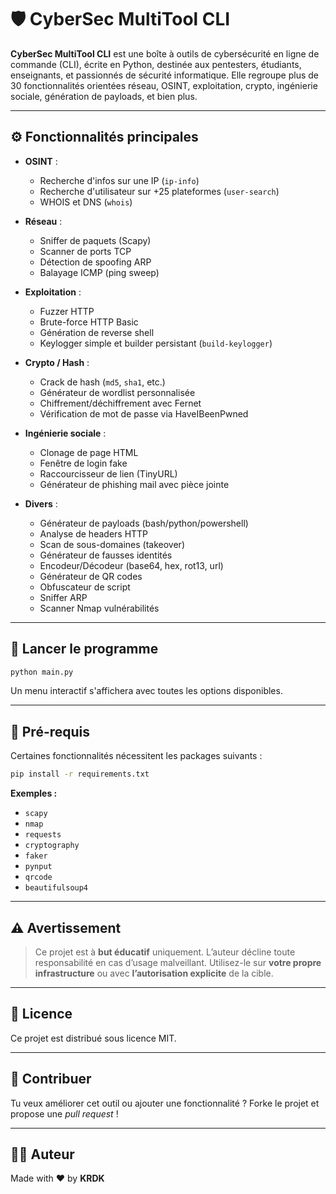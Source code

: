 # 🛡️ CyberSec MultiTool CLI

**CyberSec MultiTool CLI** est une boîte à outils de cybersécurité en ligne de commande (CLI), écrite en Python, destinée aux pentesters, étudiants, enseignants, et passionnés de sécurité informatique. Elle regroupe plus de 30 fonctionnalités orientées réseau, OSINT, exploitation, crypto, ingénierie sociale, génération de payloads, et bien plus.

---

## ⚙️ Fonctionnalités principales

- **OSINT** :
  - Recherche d'infos sur une IP (`ip-info`)
  - Recherche d'utilisateur sur +25 plateformes (`user-search`)
  - WHOIS et DNS (`whois`)

- **Réseau** :
  - Sniffer de paquets (Scapy)
  - Scanner de ports TCP
  - Détection de spoofing ARP
  - Balayage ICMP (ping sweep)

- **Exploitation** :
  - Fuzzer HTTP
  - Brute-force HTTP Basic
  - Génération de reverse shell
  - Keylogger simple et builder persistant (`build-keylogger`)

- **Crypto / Hash** :
  - Crack de hash (`md5`, `sha1`, etc.)
  - Générateur de wordlist personnalisée
  - Chiffrement/déchiffrement avec Fernet
  - Vérification de mot de passe via HaveIBeenPwned

- **Ingénierie sociale** :
  - Clonage de page HTML
  - Fenêtre de login fake
  - Raccourcisseur de lien (TinyURL)
  - Générateur de phishing mail avec pièce jointe

- **Divers** :
  - Générateur de payloads (bash/python/powershell)
  - Analyse de headers HTTP
  - Scan de sous-domaines (takeover)
  - Générateur de fausses identités
  - Encodeur/Décodeur (base64, hex, rot13, url)
  - Générateur de QR codes
  - Obfuscateur de script
  - Sniffer ARP
  - Scanner Nmap vulnérabilités

---

## 🚀 Lancer le programme

```bash
python main.py
```

Un menu interactif s'affichera avec toutes les options disponibles.

---

## 🧱 Pré-requis

Certaines fonctionnalités nécessitent les packages suivants :

```bash
pip install -r requirements.txt
```

**Exemples :**

- `scapy`
- `nmap`
- `requests`
- `cryptography`
- `faker`
- `pynput`
- `qrcode`
- `beautifulsoup4`

---

## ⚠️ Avertissement

> Ce projet est à **but éducatif** uniquement. L’auteur décline toute responsabilité en cas d’usage malveillant. Utilisez-le sur **votre propre infrastructure** ou avec **l’autorisation explicite** de la cible.

---

## 📝 Licence

Ce projet est distribué sous licence MIT.

---

## 🤝 Contribuer

Tu veux améliorer cet outil ou ajouter une fonctionnalité ? Forke le projet et propose une *pull request* !

---

## 👨‍💻 Auteur

Made with ❤️ by **KRDK**
